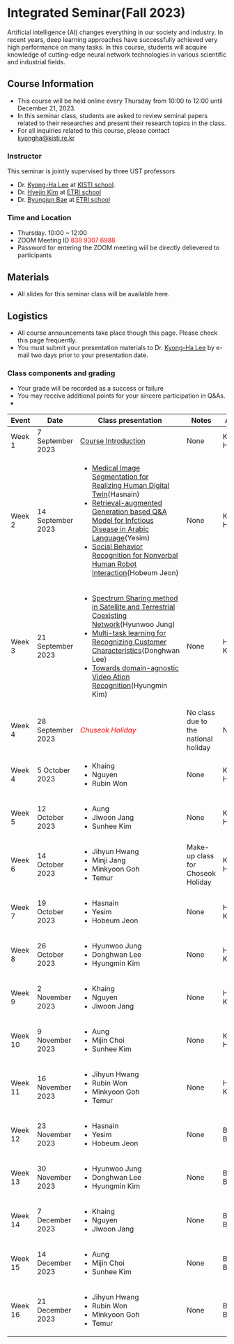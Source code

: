 # Integrated Seminar(Fall 2023)
Artificial intelligence (AI) changes everything in our society and industry. In recent years, deep learning approaches have successfully achieved very high performance on many tasks.
In this course, students will acquire knowledge of cutting-edge neural network technologies in various scientific and industrial fields.

## Course Information
- This course will be held online every Thursday from 10:00 to 12:00 until December 21, 2023.
- In this seminar class, students are asked to review seminal papers related to their researches and present their research topics in the class.
- For all inquiries related to this course, please contact kyongha@kisti.re.kr

### Instructor
This seminar is jointly supervised by three UST professors 
- Dr. <a href="mailto:kyongha@kisti.re.kr">Kyong-Ha Lee</a> at <a href="https://www.ust.ac.kr/prog/major/eng/sub03_03_02/IR/view.do?majorNo=32">KISTI school</a>.
- Dr. <a href="mailto:marisan@etri.re.kr">Hyejin Kim</a> at <a href="https://www.ust.ac.kr/prog/campus/campus_eng/sub36_04/36/majorView.do?majorNo=71&kind=information">ETRI school</a>
- Dr. <a href="mailto:1080i@etri.re.kr">Byungjun Bae</a> at <a href="https://www.ust.ac.kr/prog/campus/campus_eng/sub36_04/36/majorView.do?majorNo=70&kind=information">ETRI school</a>

### Time and Location
- Thursday. 10:00  ~ 12:00
- ZOOM Meeting ID<span style="color:red"> 838 9307 6988</span>
- Password for entering the ZOOM meeting will be directly delievered to participants 

## Materials
- All slides for this seminar class will be available here.
   
## Logistics
- All course announcements take place though this page. Please check this page frequently.
- You must submit your presentation materials to Dr. <a href="mailto:kyongha@kisti.re.kr">Kyong-Ha Lee</a> by e-mail two days prior to your presentation date.
  
### Class components and grading
- Your grade will be recorded as a success or failure 
- You may receive additional points for your sincere participation in Q&As.
- 
|Event|Date| Class presentation| Notes|Advisor|
|---------|----------|---------------------|------------|-----------
|Week 1|7 September 2023|<a href="https://github.com/bart7449/seminar2023/blob/main/HowToPresent.pdf">Course Introduction</a>| None|Kyong-Ha Lee|
|Week 2|14 September 2023|<ul><li><a href="https://github.com/bart7449/seminar2023/blob/main/week1_Hasnain.pdf">Medical Image Segmentation for Realizing Human Digital Twin</a>(Hasnain) <li><a href="https://github.com/bart7449/seminar2023/blob/main/week1_Yesim.pdf">Retrieval-augmented Generation based Q&A Model for Infctious Disease in Arabic Language</a>(Yesim) <li><a href="https://github.com/bart7449/seminar2023/blob/main/week1_Hobum.pdf">Social Behavior Recognition for Nonverbal Human Robot Interaction</a>(Hobeum Jeon)</ul> | None| Kyong-Ha Lee|
|Week 3|21 September 2023|<ul><li><a href="https://github.com/bart7449/seminar2023/blob/main/week2_Hyunwoo.pdf">Spectrum Sharing method in Satellite and Terrestrial Coexisting Network</a>(Hyunwoo Jung)<li><a href="https://github.com/bart7449/seminar2023/blob/main/week2_Donghwan.pdf">Multi-task learning for Recognizing Customer Characteristics</a>(Donghwan Lee)<li><a href="https://github.com/bart7449/seminar2023/blob/main/week2_Hyungmin.pdf">Towards domain-agnostic Video Ation Recognition</a>(Hyungmin Kim)</ul>| None| Hyejin Kim|
|Week 4|28 September 2023|*<span style="color:red">Chuseok Holiday</span>*|No class due to the national holiday|No class |
|Week 4|5 October 2023| <ul><li>Khaing<li>Nguyen<li>Rubin Won</ul> | None| Kyong-Ha Lee|
|Week 5|12 October 2023| <ul><li>Aung <li>Jiwoon Jang<li>Sunhee Kim</ul> |None| Kyong-Ha Lee|
|Week 6|14 October 2023| <ul><li>Jihyun Hwang<li>Minji Jang<li>Minkyoon Goh<li>Temur</ul> |  Make-up class for Choseok Holiday| Kyong-Ha Lee|
|Week 7|19 October 2023| <ul><li>Hasnain <li>Yesim <li>Hobeum Jeon </ul> | None| Hyejin Kim|
|Week 8|26 October 2023| <ul><li>Hyunwoo Jung <li>Donghwan Lee <li> Hyungmin Kim</ul>  | None|Hyejin Kim|
|Week 9|2 November 2023| <ul><li>Khaing<li>Nguyen<li>Jiwoon Jang</ul> | None| Hyejin Kim|
|Week 10|9 November 2023| <ul><li>Aung <li>Mijin Choi <li>Sunhee Kim</ul> | None| Kyong-Ha Lee |
|Week 11|16 November 2023| <ul><li>Jihyun Hwang<li>Rubin Won<li>Minkyoon Goh<li>Temur</ul>  | None|Hyejin Kim|
|Week 12|23 November 2023|<ul><li>Hasnain <li>Yesim <li>Hobeum Jeon </ul>  | None| Byungjun Bae|
|Week 13|30 November 2023| <ul><li>Hyunwoo Jung <li>Donghwan Lee <li> Hyungmin Kim</ul>  | None| Byungjun Bae|
|Week 14|7 December 2023|<ul><li>Khaing<li>Nguyen<li>Jiwoon Jang</ul>   | None| Byungjun Bae|
|Week 15|14 December 2023| <ul><li>Aung <li>Mijin Choi <li>Sunhee Kim</ul> | None| Byungjun Bae|
|Week 16|21 December 2023|  <ul><li>Jihyun Hwang<li>Rubin Won<li>Minkyoon Goh<li>Temur</ul>  | None| Byungjun Bae|


